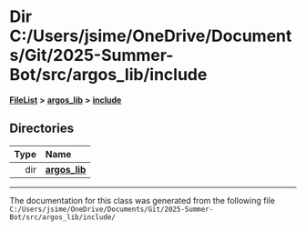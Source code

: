 

# Dir C:/Users/jsime/OneDrive/Documents/Git/2025-Summer-Bot/src/argos\_lib/include



[**FileList**](files.md) **>** [**argos\_lib**](dir_f9cbf5730473812e84551a5945ef39f8.md) **>** [**include**](dir_0330651415bf66743a1cd99e3d0db0bc.md)














## Directories

| Type | Name |
| ---: | :--- |
| dir | [**argos\_lib**](dir_934baf9e7d2bb4710ca41f9f25ef3ea4.md) <br> |

























































------------------------------
The documentation for this class was generated from the following file `C:/Users/jsime/OneDrive/Documents/Git/2025-Summer-Bot/src/argos_lib/include/`

